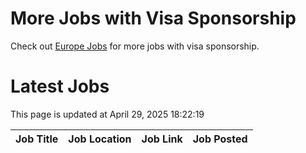 # More Jobs with Visa Sponsorship

Check out [Europe Jobs](https://github.com/sureshparimi/europejobs#latest-jobs) for more jobs with visa sponsorship.

# Latest Jobs

This page is updated at April 29, 2025 18:22:19

| Job Title | Job Location | Job Link | Job Posted |
| --- | --- | --- | --- |
